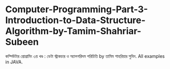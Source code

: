 # Computer-Programming-Part-3-Introduction-to-Data-Structure-Algorithm-by-Tamim-Shahriar-Subeen
কম্পিউটার প্রোগ্রামিং ৩য় খণ্ড : ডেটা স্ট্রাকচার ও অ্যালগরিদম পরিচিতি by তামিম শাহরিয়ার সুবিন. All examples in JAVA.
